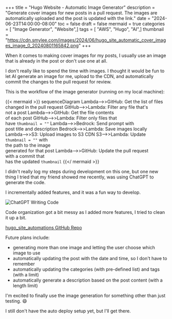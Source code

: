 +++
title = "Hugo Website - Automatic Image Generator"
description = "Generate cover images for new posts in a pull request. The images are automatically uploaded and the post is updated with the link."
date = "2024-06-23T14:00:00-08:00"
toc = false
draft = false
mermaid = true
categories = [ "Image Generator", "Website",]
tags = [ "AWS", "Hugo", "AI",]
thumbnail = "https://cdn.smylee.com/images/2024/06/hugo_site_automatic_cover_images_image_0_20240801165842.png"
+++




When it comes to making cover images for my posts, I usually use an image that is already in the post or don't use one at all.

I don't really like to spend the time with images. I thought it would be fun to let AI generate an image for me, upload to the CDN, and automatically commit the changes to the pull request for review.

This is the workflow of the image generator (running on my local machine):

{{< mermaid >}}
sequenceDiagram
    Lambda-->>GitHub: Get the list of files<br>changed in the pull request 
    GitHub-->>Lambda: Filter any file that's<br>not a post
    Lambda-->>GitHub: Get the file contents<br>of each post
    GitHub-->>Lambda: Filter only files that<br>have `thumbnail = ""`
    Lambda-->>Bedrock: Send prompt with<br>post title and description
    Bedrock-->>Lambda: Save images locally
    Lambda-->>S3: Upload images to S3 CDN
    S3-->>Lambda: Update `thumbnail = ""` with<br>the path to the image<br>generated for that post
    Lambda-->>GitHub: Update the pull request<br>with a commit that<br>has the updated `thumbnail`
{{</ mermaid >}}

I didn't really log my steps during development on this one, but one new thing I tried that my friend showed me recently, was using ChatGPT to generate the code.

I incrementally added features, and it was a fun way to develop.

![ChatGPT Writing Code](/images/2024/06/chatgpt_writing_code.png)

Code organization got a bit messy as I added more features, I tried to clean it up a bit.

[hugo_site_automations GitHub Repo](https://github.com/smyleeface/smylee_hugo_site_automations)

Future plans include:

* generating more than one image and letting the user choose which image to use
* automatically updating the post with the date and time, so I don't have to remember
* automatically updating the categories (with pre-defined list) and tags (with a limit)
* automatically generate a description based on the post content (with a length limit)

I'm excited to finally use the image generation for something other than just testing. :smile:

I still don't have the auto deploy setup yet, but I'll get there.
